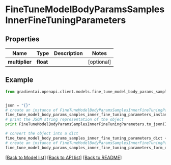# FineTuneModelBodyParamsSamplesInnerFineTuningParameters


## Properties
Name | Type | Description | Notes
------------ | ------------- | ------------- | -------------
**multiplier** | **float** |  | [optional] 

## Example

```python
from gradientai.openapi.client.models.fine_tune_model_body_params_samples_inner_fine_tuning_parameters import FineTuneModelBodyParamsSamplesInnerFineTuningParameters


json = "{}"
# create an instance of FineTuneModelBodyParamsSamplesInnerFineTuningParameters from a JSON string
fine_tune_model_body_params_samples_inner_fine_tuning_parameters_instance = FineTuneModelBodyParamsSamplesInnerFineTuningParameters.from_json(json)
# print the JSON string representation of the object
print FineTuneModelBodyParamsSamplesInnerFineTuningParameters.to_json()

# convert the object into a dict
fine_tune_model_body_params_samples_inner_fine_tuning_parameters_dict = fine_tune_model_body_params_samples_inner_fine_tuning_parameters_instance.to_dict()
# create an instance of FineTuneModelBodyParamsSamplesInnerFineTuningParameters from a dict
fine_tune_model_body_params_samples_inner_fine_tuning_parameters_form_dict = fine_tune_model_body_params_samples_inner_fine_tuning_parameters.from_dict(fine_tune_model_body_params_samples_inner_fine_tuning_parameters_dict)
```
[[Back to Model list]](../README.md#documentation-for-models) [[Back to API list]](../README.md#documentation-for-api-endpoints) [[Back to README]](../README.md)


